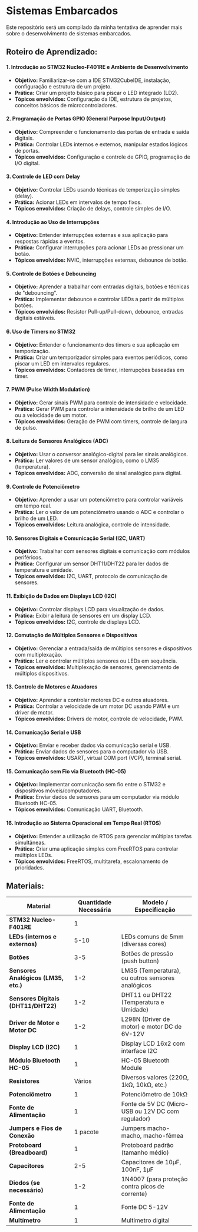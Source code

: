 # Sistemas Embarcados
Este repositório será um compilado da minha tentativa de aprender mais sobre o desenvolvimento de sistemas embarcados.

## **Roteiro de Aprendizado:**
#### 1. **Introdução ao STM32 Nucleo-F401RE e Ambiente de Desenvolvimento**
   - **Objetivo:** Familiarizar-se com a IDE STM32CubeIDE, instalação, configuração e estrutura de um projeto.
   - **Prática:** Criar um projeto básico para piscar o LED integrado (LD2).
   - **Tópicos envolvidos:** Configuração da IDE, estrutura de projetos, conceitos básicos de microcontroladores.

#### 2. **Programação de Portas GPIO (General Purpose Input/Output)**
   - **Objetivo:** Compreender o funcionamento das portas de entrada e saída digitais.
   - **Prática:** Controlar LEDs internos e externos, manipular estados lógicos de portas.
   - **Tópicos envolvidos:** Configuração e controle de GPIO, programação de I/O digital.

#### 3. **Controle de LED com Delay**
   - **Objetivo:** Controlar LEDs usando técnicas de temporização simples (delay).
   - **Prática:** Acionar LEDs em intervalos de tempo fixos.
   - **Tópicos envolvidos:** Criação de delays, controle simples de I/O.

#### 4. **Introdução ao Uso de Interrupções**
   - **Objetivo:** Entender interrupções externas e sua aplicação para respostas rápidas a eventos.
   - **Prática:** Configurar interrupções para acionar LEDs ao pressionar um botão.
   - **Tópicos envolvidos:** NVIC, interrupções externas, debounce de botão.

#### 5. **Controle de Botões e Debouncing**
   - **Objetivo:** Aprender a trabalhar com entradas digitais, botões e técnicas de "debouncing".
   - **Prática:** Implementar debounce e controlar LEDs a partir de múltiplos botões.
   - **Tópicos envolvidos:** Resistor Pull-up/Pull-down, debounce, entradas digitais estáveis.

#### 6. **Uso de Timers no STM32**
   - **Objetivo:** Entender o funcionamento dos timers e sua aplicação em temporização.
   - **Prática:** Criar um temporizador simples para eventos periódicos, como piscar um LED em intervalos regulares.
   - **Tópicos envolvidos:** Contadores de timer, interrupções baseadas em timer.

#### 7. **PWM (Pulse Width Modulation)**
   - **Objetivo:** Gerar sinais PWM para controle de intensidade e velocidade.
   - **Prática:** Gerar PWM para controlar a intensidade de brilho de um LED ou a velocidade de um motor.
   - **Tópicos envolvidos:** Geração de PWM com timers, controle de largura de pulso.

#### 8. **Leitura de Sensores Analógicos (ADC)**
   - **Objetivo:** Usar o conversor analógico-digital para ler sinais analógicos.
   - **Prática:** Ler valores de um sensor analógico, como o LM35 (temperatura).
   - **Tópicos envolvidos:** ADC, conversão de sinal analógico para digital.
   
#### 9. Controle de Potenciômetro
   - **Objetivo:** Aprender a usar um potenciômetro para controlar variáveis em tempo real.
   - **Prática:** Ler o valor de um potenciômetro usando o ADC e controlar o brilho de um LED.
   - **Tópicos envolvidos:** Leitura analógica, controle de intensidade.

#### 10. **Sensores Digitais e Comunicação Serial (I2C, UART)**
   - **Objetivo:** Trabalhar com sensores digitais e comunicação com módulos periféricos.
   - **Prática:** Configurar um sensor DHT11/DHT22 para ler dados de temperatura e umidade.
   - **Tópicos envolvidos:** I2C, UART, protocolo de comunicação de sensores.

#### 11. **Exibição de Dados em Displays LCD (I2C)**
   - **Objetivo:** Controlar displays LCD para visualização de dados.
   - **Prática:** Exibir a leitura de sensores em um display LCD.
   - **Tópicos envolvidos:** I2C, controle de displays LCD.

#### 12. **Comutação de Múltiplos Sensores e Dispositivos**
   - **Objetivo:** Gerenciar a entrada/saída de múltiplos sensores e dispositivos com multiplexação.
   - **Prática:** Ler e controlar múltiplos sensores ou LEDs em sequência.
   - **Tópicos envolvidos:** Multiplexação de sensores, gerenciamento de múltiplos dispositivos.

#### 13. **Controle de Motores e Atuadores**
   - **Objetivo:** Aprender a controlar motores DC e outros atuadores.
   - **Prática:** Controlar a velocidade de um motor DC usando PWM e um driver de motor.
   - **Tópicos envolvidos:** Drivers de motor, controle de velocidade, PWM.

#### 14. **Comunicação Serial e USB**
   - **Objetivo:** Enviar e receber dados via comunicação serial e USB.
   - **Prática:** Enviar dados de sensores para o computador via USB.
   - **Tópicos envolvidos:** USART, virtual COM port (VCP), terminal serial.

#### 15. **Comunicação sem Fio via Bluetooth (HC-05)**
   - **Objetivo:** Implementar comunicação sem fio entre o STM32 e dispositivos móveis/computadores.
   - **Prática:** Enviar dados de sensores para um computador via módulo Bluetooth HC-05.
   - **Tópicos envolvidos:** Comunicação UART, Bluetooth.

#### 16. **Introdução ao Sistema Operacional em Tempo Real (RTOS)**
   - **Objetivo:** Entender a utilização de RTOS para gerenciar múltiplas tarefas simultâneas.
   - **Prática:** Criar uma aplicação simples com FreeRTOS para controlar múltiplos LEDs.
   - **Tópicos envolvidos:** FreeRTOS, multitarefa, escalonamento de prioridades.


## **Materiais:**
| **Material**                         | **Quantidade Necessária** | **Modelo / Especificação**                         |
|--------------------------------------|---------------------------|----------------------------------------------------|
| **STM32 Nucleo-F401RE**              | 1                         |                                                    |
| **LEDs (internos e externos)**       | 5-10                      | LEDs comuns de 5mm (diversas cores)                |
| **Botões**                           | 3-5                       | Botões de pressão (push button)                    |
| **Sensores Analógicos (LM35, etc.)** | 1-2                       | LM35 (Temperatura), ou outros sensores analógicos  |
| **Sensores Digitais (DHT11/DHT22)**  | 1-2                       | DHT11 ou DHT22 (Temperatura e Umidade)             |
| **Driver de Motor e Motor DC**       | 1-2                       | L298N (Driver de motor) e motor DC de 6V-12V       |
| **Display LCD (I2C)**                | 1                         | Display LCD 16x2 com interface I2C                 |
| **Módulo Bluetooth HC-05**           | 1                         | HC-05 Bluetooth Module                             |
| **Resistores**                       | Vários                    | Diversos valores (220Ω, 1kΩ, 10kΩ, etc.)           |
| **Potenciômetro**                    | 1                         | 	Potenciômetro de 10kΩ                           |
| **Fonte de Alimentação**             | 1                         | Fonte de 5V DC (Micro-USB ou 12V DC com regulador) |
| **Jumpers e Fios de Conexão**        | 1 pacote                  | Jumpers macho-macho, macho-fêmea                   |
| **Protoboard (Breadboard)**          | 1                         | Protoboard padrão (tamanho médio)                  |
| **Capacitores**                      | 2-5                       | Capacitores de 10µF, 100nF, 1µF                    |
| **Diodos (se necessário)**           | 1-2                       | 1N4007 (para proteção contra picos de corrente)    |
| **Fonte de Alimentação**             | 1                         | Fonte DC 5-12V                                     |
| **Multímetro**                       | 1                         | Multímetro digital                                 |

